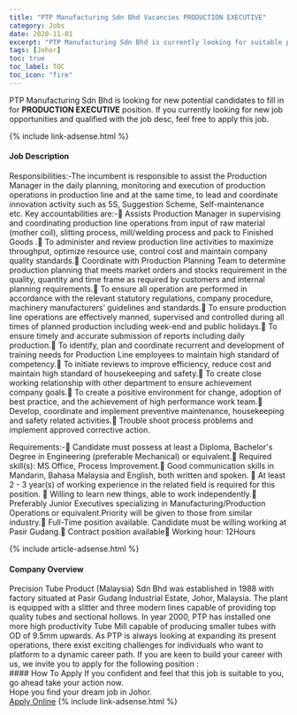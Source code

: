 ```yaml
---
title: "PTP Manufacturing Sdn Bhd Vacancies PRODUCTION EXECUTIVE" 
category: Jobs 
date: 2020-11-01 
excerpt: "PTP Manufacturing Sdn Bhd is currently looking for suitable person to fill in the PRODUCTION EXECUTIVE which positioned at Johor" 
tags: [Johor] 
toc: true 
toc_label: TOC 
toc_icon: "fire" 
--- 
```


<p>PTP Manufacturing Sdn Bhd is looking for new potential candidates to fill in for <b>PRODUCTION EXECUTIVE</b> position. If you currently looking for new job opportunities and qualified with the job desc, feel free to apply this job.
</p>{% include link-adsense.html %} 
<div><div><h4>Job Description</h4></div><div><div><span><div><p>Responsibilities:-The incumbent is responsible to assist the Production Manager in the daily planning, monitoring and execution of production operations in production line and at the same time, to lead and coordinate innovation activity such as 5S, Suggestion Scheme, Self-maintenance etc.&#160;Key accountabilities are:-&#61623; Assists Production Manager in supervising and coordinating production line operations from input of raw material (mother coil), slitting process, mill/welding process and pack to Finished Goods .&#61623; To administer and review production line activities to maximize throughput, optimize resource use, control cost and maintain company quality standards.&#61623; Coordinate with Production Planning Team to determine production planning that meets market orders and stocks requirement in the quality, quantity and time frame as required by customers and internal planning requirements.&#61623; To ensure all operation are performed in accordance with the relevant statutory regulations, company procedure, machinery manufacturers&#8217; guidelines and standards.&#61623; To ensure production line operations are effectively manned, supervised and controlled during all times of planned production including week-end and public holidays.&#61623; To ensure timely and accurate submission of reports including daily production.&#61623; To identify, plan and coordinate recurrent and development of training needs for Production Line employees to maintain high standard of competency.&#61623; To initiate reviews to improve efficiency, reduce cost and maintain high standard of housekeeping and safety.&#61623; To create close working relationship with other department to ensure achievement company goals.&#61623; To create a positive environment for change, adoption of best practice, and the achievement of high performance work team.&#61623; Develop, coordinate and implement preventive maintenance, housekeeping and safety related activities.&#61623; Trouble shoot process problems and implement approved corrective action.</p><p>Requirements:-&#61623; Candidate must possess at least a Diploma, Bachelor's Degree in Engineering (preferable Mechanical) or equivalent.&#61623; Required skill(s): MS Office, Process Improvement.&#61623; Good communication skills in Mandarin, Bahasa Malaysia and English, both written and spoken.&#160;&#61623; At least 2 - 3 year(s) of working experience in the related field is required for this position.&#160;&#61623; Willing to learn new things, able to work independently.&#61623; Preferably Junior Executives specializing in Manufacturing/Production Operations or equivalent.Priority will be given to those from similar industry.&#61623; Full-Time position available. Candidate must be willing working at Pasir Gudang.&#61623; Contract position available&#61623; Working hour: 12Hours</p></div></span></div></div></div> 
{% include article-adsense.html %} 
<div><div><h4>Company Overview</h4></div><div><div><span><div><div>
	Precision Tube Product (Malaysia) Sdn Bhd was established in 1988 with factory situated at Pasir Gudang Industrial Estate, Johor, Malaysia. The plant is equipped with a slitter and three modern lines capable of providing top quality tubes and sectional hollows. In year 2000, PTP has installed one more high productivity Tube Mill capable of producing smaller tubes with OD of 9.5mm upwards. As PTP is always looking at expanding its present operations, there exist exciting challenges for individuals who want to platform to a dynamic career path. If you are keen to build your career with us, we invite you to apply for the following position :</div></div></span></div></div></div> 
#### How To Apply 
If you confident and feel that this job is suitable to you, go ahead take your action now. <br/> 
Hope you find your dream job in Johor. <br/> 
<a href="https://www.jobstreet.com.my/en/job/production-executive-4414999?jobId=jobstreet-my-job-4414999&sectionRank=14&token=0~8b20aa1a-b401-4579-9385-7c8f25415886&fr=SRP%20View%20In%20New%20Ta" class="btn btn--info" target="_blank" rel="nofollow noopenner">Apply Online</a> 
{% include link-adsense.html %} 